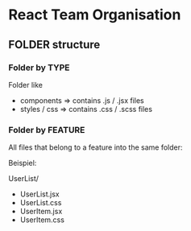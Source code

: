 # React Team Organisation

## FOLDER structure

### Folder by TYPE 

Folder like
- components => contains .js / .jsx files
- styles / css => contains .css / .scss files

### Folder by FEATURE

All files that belong to a feature into the same folder:

Beispiel: 

UserList/
  - UserList.jsx
  - UserList.css
  - UserItem.jsx
  - UserItem.css

